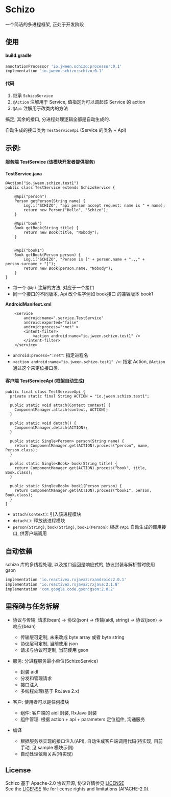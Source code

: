 # Schizo

一个简洁的多进程框架, 正处于开发阶段


## 使用

#### build.gradle

````groovy
annotationProcessor 'io.jween.schizo:processor:0.1'
implementation 'io.jween.schizo:schizo:0.1'
````

#### 代码

1. 继承 `SchizoService`
2. `@Action` 注解用于 Service, 值指定为可以调起该 Service 的 action
3. `@Api` 注解用于改类内的方法

搞定, 其余的接口, 分进程处理逻辑全部是自动生成的.

自动生成的接口类为 `TestServiceApi` (Service 的类名 + Api)

## 示例: 

#### 服务端 TestService (该模块开发者提供服务)

**TestService.java**

````
@Action("io.jween.schizo.test1")
public class TestService extends SchizoService {

    @Api("person")
    Person getPerson(String name) {
        Log.i("SCHIZO", "api person accept request: name is " + name);
        return new Person("Hello", "Schizo");
    }

    @Api("book")
    Book getBook(String title) {
        return new Book(title, "Nobody");
    }


    @Api("book1")
    Book getBook(Person person) {
        Log.i("SCHIZO", "Person is [" + person.name + ",,," + person.surname + "]");
        return new Book(person.name, "Nobody");
    }
}
````

* 每一个 `@Api` 注解的方法, 对应于一个接口
* 同一个接口的不同版本, Api 改个名字例如 book接口 的兼容版本 book1

**AndroidManifest.xml**

````
    <service
        android:name=".service.TestService"
        android:exported="false"
        android:process=":net" >
        <intent-filter>
            <action android:name="io.jween.schizo.test1" />
        </intent-filter>
    </service>
````

* `android:process=":net"`: 指定进程名
* `<action android:name="io.jween.schizo.test1" />`: 指定 Action, `@Action` 通过这个来定位接口类.

#### 客户端 TestServiceApi (框架自动生成)

````
public final class TestServiceApi {
  private static final String ACTION = "io.jween.schizo.test1";

  public static void attach(Context context) {
    ComponentManager.attach(context, ACTION);
  }

  public static void detach() {
    ComponentManager.detach(ACTION);
  }

  public static Single<Person> person(String name) {
    return ComponentManager.get(ACTION).process("person", name, Person.class);
  }

  public static Single<Book> book(String title) {
    return ComponentManager.get(ACTION).process("book", title, Book.class);
  }

  public static Single<Book> book1(Person person) {
    return ComponentManager.get(ACTION).process("book1", person, Book.class);
  }
}
````

* `attach(Context)`: 引入该进程模块
* `detach()`: 释放该进程模块
* `person(String)`, `book(String)`, `book1(Person)`: 根据 `@Api` 自动生成的调用接口, 供客户端调用

## 自动依赖

schizo 库的多线程处理, 以及接口返回是响应式的, 协议封装与解析暂时使用 gson

````groovy
implementation 'io.reactivex.rxjava2:rxandroid:2.0.1'
implementation 'io.reactivex.rxjava2:rxjava:2.1.8'
implementation 'com.google.code.gson:gson:2.8.2'
````
    
## 里程碑与任务拆解

+ 协议与传输: 请求(bean) -> 协议(json) -> 传输(aidl, string) -> 协议(json) -> 响应(bean)
    + 传输层可定制, 未来改成 byte array 或者 byte string
    + 协议层可定制, 当前使用 json
    + 请求与协议可定制, 当前使用 gson
+ 服务: 分进程服务最小单位(SchizoService)
    + 封装 aidl
    + 分发和管理请求
    + 接口注入
    + 多线程处理(基于 RxJava 2.x)
+ 客户: 使用者可以是任何模块
    + 组件: 客户端的 aidl 封装, RxJava 封装
    + 组件管理: 根据 action + api + parameters 定位组件, 沟通服务

+ 编译
    + 根据服务器实现的接口注入(API), 自动生成客户端调用代码(待实现, 目前手动, 见 sample 模块示例)
    + 自动处理依赖关系(待实现)


## License

Schizo 基于 Apache-2.0 协议开源, 协议详情参见 [LICENSE](LICENSE.md)     
See the [LICENSE](LICENSE.md) file for license rights and limitations (APACHE-2.0).   
